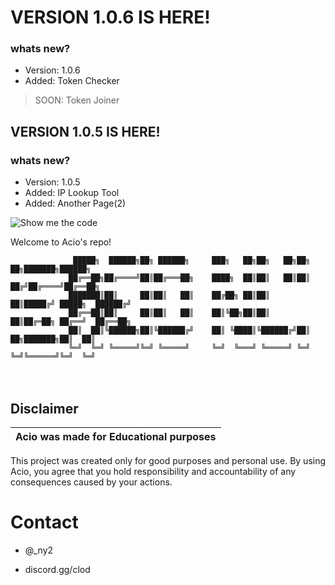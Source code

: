 #            VERSION 1.0.6 IS HERE!
### whats new?
- Version: 1.0.6
- Added: Token Checker
  
> SOON: Token Joiner
‎ ‎ ‎ 
‎ ‎ ‎ 
‎ ‎ ‎ ‎ 
‎ ‎ ‎ ‎ 
‎ ‎ ‎ ‎ 
‎ ‎ ‎ ‎ 
##            VERSION 1.0.5 IS HERE!
### whats new?
- Version: 1.0.5
- Added: IP Lookup Tool
- Added: Another Page(2)

![Show me the code](https://i.imgur.com/pbkXJZh.jpg)



Welcome to Acio's repo!


                  █████╗  ██████╗██╗ ██████╗     ███╗   ██╗██╗   ██╗██╗  ██╗███████╗██████╗ 
                 ██╔══██╗██╔════╝██║██╔═══██╗    ████╗  ██║██║   ██║██║ ██╔╝██╔════╝██╔══██╗
                 ███████║██║     ██║██║   ██║    ██╔██╗ ██║██║   ██║█████╔╝ █████╗  ██████╔╝
                 ██╔══██║██║     ██║██║   ██║    ██║╚██╗██║██║   ██║██╔═██╗ ██╔══╝  ██╔══██╗
                 ██║  ██║╚██████╗██║╚██████╔╝    ██║ ╚████║╚██████╔╝██║  ██╗███████╗██║  ██║
                 ╚═╝  ╚═╝ ╚═════╝╚═╝ ╚═════╝     ╚═╝  ╚═══╝ ╚═════╝ ╚═╝  ╚═╝╚══════╝╚═╝  ╚═╝


ㅤ
## Disclaimer

|Acio was made for Educational purposes|
|-------------------------------------------------|
This project was created only for good purposes and personal use.
By using Acio, you agree that you hold responsibility and accountability of any consequences caused by your actions.


# Contact

* @_ny2

* discord.gg/clod
